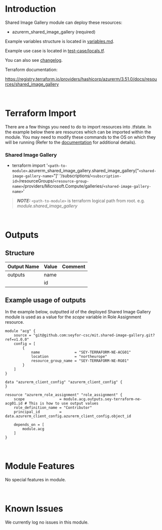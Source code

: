 # Introduction
Shared Image Gallery module can deploy these resources:
* azurerm_shared_image_gallery (required)

Example variables structure is located in [variables.md](variables.md).

Example use case is located in [test-case/locals.tf](test-case/locals.tf).

You can also see [changelog](changelog.md).

Terraform documentation:

https://registry.terraform.io/providers/hashicorp/azurerm/3.51.0/docs/resources/shared_image_gallery

&nbsp;

# Terraform Import
There are a few things you need to do to import resources into .tfstate. In the example below there are resources which can be imported within the module. You may need to modify these commands to the OS on which they will be running (Refer to the [documentation](https://developer.hashicorp.com/terraform/cli/commands/import#example-import-into-resource-configured-with-for_each) for additional details).
### Shared Image Gallery
* terraform import '`<path-to-module>`.azurerm_shared_image_gallery.shared_image_gallery["`<shared-image-gallery-name>`"]' '/subscriptions/`<subscription-id>`/resourceGroups/`<resource-group-name>`/providers/Microsoft.Compute/galleries/`<shared-image-gallery-name>`'

 > **_NOTE:_** `<path-to-module>` is terraform logical path from root. e.g. _module.shared\_image\_gallery_

&nbsp;

# Outputs
## Structure

| Output Name | Value        | Comment                                              |
| ----------- | ------------ | ---------------------------------------------------- |
| outputs     | name         |                                                      |
|             | id           |                                                      |


## Example usage of outputs
In the example below, outputted _id_ of the deployed Shared Image Gallery module is used as a value for the _scope_ variable in Role Assignment resource.
```
module "acg" {
    source = "git@github.com:seyfor-csc/mit.shared-image-gallery.git?ref=v1.0.0"
    config = [
        {
            name                = "SEY-TERRAFORM-NE-ACG01"
            location            = "northeurope"
            resource_group_name = "SEY-TERRAFORM-NE-RG01"
        }
    ]
}

data "azurerm_client_config" "azurerm_client_config" {
}

resource "azurerm_role_assignment" "role_assignment" {
    scope                = module.acg.outputs.sey-terraform-ne-acg01.id # This is how to use output values
    role_definition_name = "Contributor"
    principal_id         = data.azurerm_client_config.azurerm_client_config.object_id

    depends_on = [
        module.acg
    ]
}
```

&nbsp;

# Module Features
No special features in module.

&nbsp;

# Known Issues
We currently log no issues in this module.
